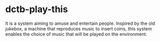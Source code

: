# dctb-play-this
It is a system aiming to amuse and entertain people. Inspired by the old jukebox, a machine that reproduces music to insert coins, this system enables the choice of music that will be played on the environment.
